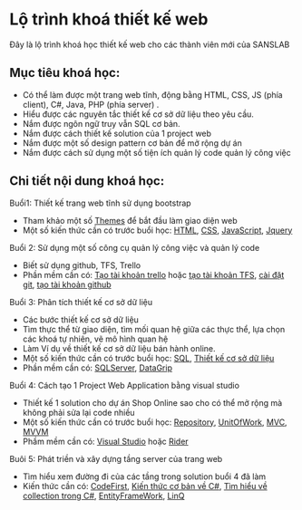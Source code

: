 # Lộ trình khoá thiết kế web 
Đây là lộ trình khoá học thiết kế web cho các thành viên mới của SANSLAB
## Mục tiêu khoá học:
* Có thể làm được một trang web tĩnh, động bằng HTML, CSS, JS (phía client), C#, Java, PHP (phía server) .
* Hiểu được các nguyên tắc thiết kế cơ sở dữ liệu theo yêu cầu.
* Nắm được ngôn ngữ truy vẫn SQL cơ bản.
* Nắm được cách thiết kế solution của 1 project web
* Nắm được một số design pattern cơ bản để mở rộng dự án
* Nắm được cách sử dụng một số tiện ích quản lý code quản lý công việc
## Chi tiết nội dung khoá học:
Buổi1: Thiết kế trang web tĩnh sử dụng bootstrap
* Tham khảo một số [Themes](https://startbootstrap.com/) để bắt đầu làm giao diện web
* Một số kiến thức cần có trước buổi học: [HTML](https://www.w3schools.com/html/html_intro.asp), [CSS](https://www.w3schools.com/css/default.asp), 
[JavaScript](https://www.w3schools.com/js/default.asp), [Jquery](https://www.w3schools.com/jquery/default.asp)

Buổi 2: Sử dụng một số công cụ quản lý công việc và quản lý code
* Biết sử dụng github, TFS, Trello
* Phần mềm cần có: [Tạo tài khoản trello](trello.com) hoặc [tạo tài khoản TFS](https://visualstudio.microsoft.com/tfs/), [cài đặt git](https://git-scm.com/), [tạo tài khoản github](https://github.com/)

Buổi 3: Phân tích thiết kế cơ sở dữ liệu
* Các bước thiết kế cơ sở dữ liệu
* Tìm thực thể từ giao diện, tìm mối quan hệ giữa các thực thể, lựa chọn các khoá tự nhiên, vẽ mô hình quan hệ
* Làm Ví dụ về thiết kế cơ sở dữ liệu bán hành online.
* Một số kiến thức cần có trước buổi học: [SQL](https://www.w3schools.com/sql/), [Thiết kế cơ sở dữ liệu](https://voer.edu.vn/m/thiet-ke-co-so-du-lieu/80dccfd2)
* Phần mềm cần có: [SQLServer](https://www.microsoft.com/en-us/sql-server/sql-server-downloads), [DataGrip](https://www.jetbrains.com/datagrip/)

Buổi 4: Cách tạo 1 Project Web Application bằng visual studio
* Thiết kế 1 solution cho dự án Shop Online sao cho có thể mở rộng mà không phải sửa lại code nhiều
* Một số kiến thức cần có trước buổi học: [Repository](https://tedu.com.vn/lap-trinh-aspnet/tim-hieu-ve-repository-pattern-va-generic-repository-pattern-36.html), [UnitOfWork](https://tedu.com.vn/lap-trinh-aspnet/ket-hop-unit-of-work-va-repository-pattern-trong-aspnet-mvc-37.html),
[MVC](https://www.stdio.vn/articles/design-pattern-mvc-pattern-155), [MVVM](https://viblo.asia/p/co-ban-ve-mvvm-model-view-viewmodel-pattern-Do754wdWlM6)
* Phầm mềm cần có: [Visual Studio](https://visualstudio.microsoft.com/en/downloads/?rr=https%3A%2F%2Fwww.google.com.vn%2F) hoặc [Rider](https://www.jetbrains.com/rider/)

Buôi 5: Phát triền và xây dựng tầng server của trang web
* Tìm hiểu xem đường đi của các tầng trong  solution buổi 4 đã làm
* Kiến thức cần có: [CodeFirst](http://www.entityframeworktutorial.net/code-first/simple-code-first-example.aspx),
[Kiến thức cơ bản về C#](https://www.howkteam.vn/course/khoa-hoc-lap-trinh-c-can-ban-1),
[Tìm hiểu về collection trong C#](https://www.howkteam.vn/course/khoa-hoc-lap-trinh-c-nang-cao-39),
[EntityFrameWork](http://www.entityframeworktutorial.net/what-is-entityframework.aspx), [LinQ](https://www.tutorialspoint.com/linq/)